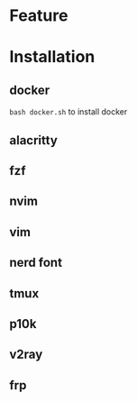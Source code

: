 # Feature


# Installation
## docker
`bash docker.sh` to install docker

## alacritty

## fzf

## nvim

## vim

## nerd font

## tmux

## p10k

## v2ray

## frp



